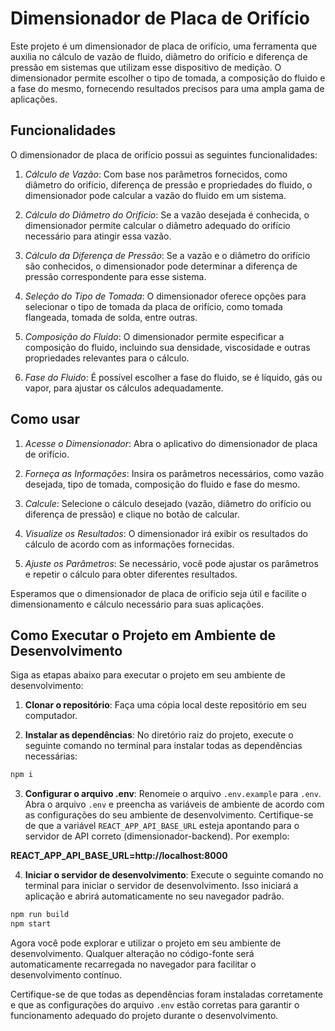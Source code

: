 # Dimensionador de Placa de Orifício

Este projeto é um dimensionador de placa de orifício, uma ferramenta que auxilia no cálculo de vazão de fluido, diâmetro do orifício e diferença de pressão em sistemas que utilizam esse dispositivo de medição. O dimensionador permite escolher o tipo de tomada, a composição do fluido e a fase do mesmo, fornecendo resultados precisos para uma ampla gama de aplicações.

## Funcionalidades

O dimensionador de placa de orifício possui as seguintes funcionalidades:

1. *Cálculo de Vazão*: Com base nos parâmetros fornecidos, como diâmetro do orifício, diferença de pressão e propriedades do fluido, o dimensionador pode calcular a vazão do fluido em um sistema.

2. *Cálculo do Diâmetro do Orifício*: Se a vazão desejada é conhecida, o dimensionador permite calcular o diâmetro adequado do orifício necessário para atingir essa vazão.

3. *Cálculo da Diferença de Pressão*: Se a vazão e o diâmetro do orifício são conhecidos, o dimensionador pode determinar a diferença de pressão correspondente para esse sistema.

4. *Seleção do Tipo de Tomada*: O dimensionador oferece opções para selecionar o tipo de tomada da placa de orifício, como tomada flangeada, tomada de solda, entre outras.

5. *Composição do Fluido*: O dimensionador permite especificar a composição do fluido, incluindo sua densidade, viscosidade e outras propriedades relevantes para o cálculo.

6. *Fase do Fluido*: É possível escolher a fase do fluido, se é líquido, gás ou vapor, para ajustar os cálculos adequadamente.

## Como usar

1. *Acesse o Dimensionador*: Abra o aplicativo do dimensionador de placa de orifício.

2. *Forneça as Informações*: Insira os parâmetros necessários, como vazão desejada, tipo de tomada, composição do fluido e fase do mesmo.

3. *Calcule*: Selecione o cálculo desejado (vazão, diâmetro do orifício ou diferença de pressão) e clique no botão de calcular.

4. *Visualize os Resultados*: O dimensionador irá exibir os resultados do cálculo de acordo com as informações fornecidas.

5. *Ajuste os Parâmetros*: Se necessário, você pode ajustar os parâmetros e repetir o cálculo para obter diferentes resultados.

Esperamos que o dimensionador de placa de orifício seja útil e facilite o dimensionamento e cálculo necessário para suas aplicações.

## Como Executar o Projeto em Ambiente de Desenvolvimento

Siga as etapas abaixo para executar o projeto em seu ambiente de desenvolvimento:

1. **Clonar o repositório**: Faça uma cópia local deste repositório em seu computador.

2. **Instalar as dependências**: No diretório raiz do projeto, execute o seguinte comando no terminal para instalar todas as dependências necessárias:

```bash
npm i
```

3. **Configurar o arquivo .env**: Renomeie o arquivo `.env.example` para `.env`. Abra o arquivo `.env` e preencha as variáveis de ambiente de acordo com as configurações do seu ambiente de desenvolvimento. Certifique-se de que a variável `REACT_APP_API_BASE_URL` esteja apontando para o servidor de API correto (dimensionador-backend). Por exemplo:

**REACT_APP_API_BASE_URL=http://localhost:8000**

4. **Iniciar o servidor de desenvolvimento**: Execute o seguinte comando no terminal para iniciar o servidor de desenvolvimento. Isso iniciará a aplicação e abrirá automaticamente no seu navegador padrão.

```bash
npm run build
npm start
```

Agora você pode explorar e utilizar o projeto em seu ambiente de desenvolvimento. Qualquer alteração no código-fonte será automaticamente recarregada no navegador para facilitar o desenvolvimento contínuo.

Certifique-se de que todas as dependências foram instaladas corretamente e que as configurações do arquivo `.env` estão corretas para garantir o funcionamento adequado do projeto durante o desenvolvimento.
